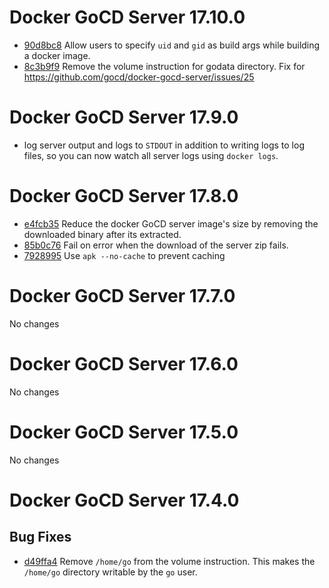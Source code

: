 # Docker GoCD Server 17.10.0

* [90d8bc8](https://github.com/gocd/docker-gocd-server/commit/90d8bc8d9abef7198351fb4a7c35f88bde386ebe) Allow users to specify `uid` and `gid` as build args while building a docker image.
* [8c3b9f9](https://github.com/gocd/docker-gocd-server/commit/8c3b9f90a81a296cc95f2f34e13c6eea39b172d0) Remove the volume instruction for godata directory. Fix for https://github.com/gocd/docker-gocd-server/issues/25

# Docker GoCD Server 17.9.0

* log server output and logs to `STDOUT` in addition to writing logs to log files, so you can now watch all server logs using `docker logs`.

# Docker GoCD Server 17.8.0

* [e4fcb35](https://github.com/gocd/docker-gocd-server/commit/e4fcb355848877689fdf4d193d554573056c85f0) Reduce the docker GoCD server image's size by removing the downloaded binary after its extracted.
* [85b0c76](https://github.com/gocd/docker-gocd-server/commit/85b0c76321cc2fffbcaae913b757f6cf72782cdf) Fail on error when the download of the server zip fails.
* [7928995](https://github.com/gocd/docker-gocd-server/commit/792899553210ec006131e562c3ba94f3d53da6d6) Use `apk --no-cache` to prevent caching

# Docker GoCD Server 17.7.0

No changes

# Docker GoCD Server 17.6.0

No changes

# Docker GoCD Server 17.5.0

No changes

# Docker GoCD Server 17.4.0

## Bug Fixes

* [d49ffa4](https://github.com/gocd/docker-gocd-server/commit/d49ffa4) Remove `/home/go` from the volume instruction. This makes the `/home/go` directory writable by the `go` user.

